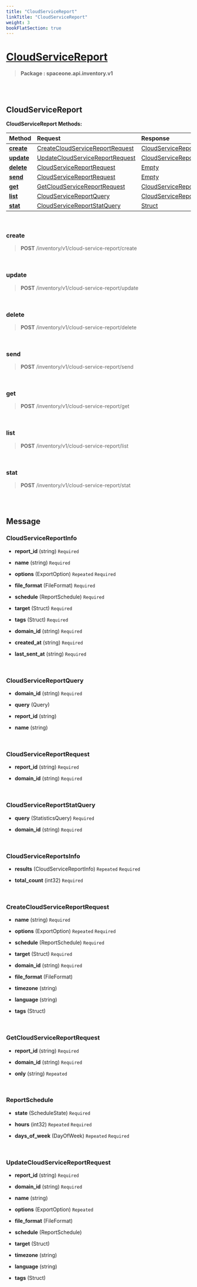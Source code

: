 ```yaml
---
title: "CloudServiceReport"
linkTitle: "CloudServiceReport"
weight: 3
bookFlatSection: true
---
```

# [CloudServiceReport](#CloudServiceReport)



>  **Package : spaceone.api.inventory.v1**

<br>
<br>

## CloudServiceReport





**CloudServiceReport Methods:**


| Method | Request | Response |
| :----- | :-------- | :-------- |
| [**create**](./CloudServiceReport#create) | [CreateCloudServiceReportRequest](CloudServiceReport#createcloudservicereportrequest) | [CloudServiceReportInfo](CloudServiceReport#cloudservicereportinfo) |
| [**update**](./CloudServiceReport#update) | [UpdateCloudServiceReportRequest](CloudServiceReport#updatecloudservicereportrequest) | [CloudServiceReportInfo](CloudServiceReport#cloudservicereportinfo) |
| [**delete**](./CloudServiceReport#delete) | [CloudServiceReportRequest](CloudServiceReport#cloudservicereportrequest) | [Empty](CloudServiceReport#empty) |
| [**send**](./CloudServiceReport#send) | [CloudServiceReportRequest](CloudServiceReport#cloudservicereportrequest) | [Empty](CloudServiceReport#empty) |
| [**get**](./CloudServiceReport#get) | [GetCloudServiceReportRequest](CloudServiceReport#getcloudservicereportrequest) | [CloudServiceReportInfo](CloudServiceReport#cloudservicereportinfo) |
| [**list**](./CloudServiceReport#list) | [CloudServiceReportQuery](CloudServiceReport#cloudservicereportquery) | [CloudServiceReportsInfo](CloudServiceReport#cloudservicereportsinfo) |
| [**stat**](./CloudServiceReport#stat) | [CloudServiceReportStatQuery](CloudServiceReport#cloudservicereportstatquery) | [Struct](CloudServiceReport#struct) |



    
<br>

### create





> **POST** /inventory/v1/cloud-service-report/create
>






    
<br>

### update





> **POST** /inventory/v1/cloud-service-report/update
>






    
<br>

### delete





> **POST** /inventory/v1/cloud-service-report/delete
>






    
<br>

### send





> **POST** /inventory/v1/cloud-service-report/send
>






    
<br>

### get





> **POST** /inventory/v1/cloud-service-report/get
>






    
<br>

### list





> **POST** /inventory/v1/cloud-service-report/list
>






    
<br>

### stat





> **POST** /inventory/v1/cloud-service-report/stat
>






    


<br>
<br>

## Message



### CloudServiceReportInfo
* **report_id** (string)   `Required` 

    
* **name** (string)   `Required` 

    
* **options** (ExportOption)  `Repeated`    `Required` 

    
* **file_format** (FileFormat)   `Required` 

    
* **schedule** (ReportSchedule)   `Required` 

    
* **target** (Struct)   `Required` 

    
* **tags** (Struct)   `Required` 

    
* **domain_id** (string)   `Required` 

    
* **created_at** (string)   `Required` 

    
* **last_sent_at** (string)   `Required` 

    <br>

### CloudServiceReportQuery
* **domain_id** (string)   `Required` 

    
* **query** (Query)  

    
* **report_id** (string)  

    
* **name** (string)  

    <br>

### CloudServiceReportRequest
* **report_id** (string)   `Required` 

    
* **domain_id** (string)   `Required` 

    <br>

### CloudServiceReportStatQuery
* **query** (StatisticsQuery)   `Required` 

    
* **domain_id** (string)   `Required` 

    <br>

### CloudServiceReportsInfo
* **results** (CloudServiceReportInfo)  `Repeated`    `Required` 

    
* **total_count** (int32)   `Required` 

    <br>

### CreateCloudServiceReportRequest
* **name** (string)   `Required` 

    
* **options** (ExportOption)  `Repeated`    `Required` 

    
* **schedule** (ReportSchedule)   `Required` 

    
* **target** (Struct)   `Required` 

    
* **domain_id** (string)   `Required` 

    
* **file_format** (FileFormat)  

    
* **timezone** (string)  

    
* **language** (string)  

    
* **tags** (Struct)  

    <br>

### GetCloudServiceReportRequest
* **report_id** (string)   `Required` 

    
* **domain_id** (string)   `Required` 

    
* **only** (string)  `Repeated`   

    <br>

### ReportSchedule
* **state** (ScheduleState)   `Required` 

    
* **hours** (int32)  `Repeated`    `Required` 

    
* **days_of_week** (DayOfWeek)  `Repeated`    `Required` 

    <br>

### UpdateCloudServiceReportRequest
* **report_id** (string)   `Required` 

    
* **domain_id** (string)   `Required` 

    
* **name** (string)  

    
* **options** (ExportOption)  `Repeated`   

    
* **file_format** (FileFormat)  

    
* **schedule** (ReportSchedule)  

    
* **target** (Struct)  

    
* **timezone** (string)  

    
* **language** (string)  

    
* **tags** (Struct)  

    <br>
